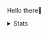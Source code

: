 <p>Hello there👋</p>

<details>

<summary> Stats </summary>

[![Contribution Stats](https://github-contribution-stats.vercel.app/api/?username=helloTsubasa)](https://github.com/LordDashMe/github-contribution-stats/)
 
[![trophy](https://github-profile-trophy.vercel.app/?username=helloTsubasa&no-frame=true&theme=onedark)](https://github.com/ryo-ma/github-profile-trophy)

</details>
